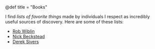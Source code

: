 @def title = "Books"

I find *lists of favorite things* made by individuals I respect as incredibly useful sources of discovery. Here are some of these lists:
* [Rob Wiblin](https://docs.google.com/document/d/1A8NdLoenjamLfnve7c6u8AI3X49MbORQDhZj4BpJvdY/edit)
* [Nick Beckstead](https://www.nickbeckstead.com/audiobooks)
* [Derek Sivers](https://sive.rs/book)



